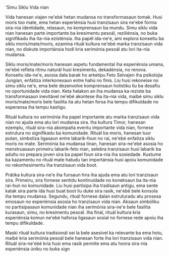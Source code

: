 'Simu Siklu Vida nian

Vida hanesan viajen ne'ebé hetan mudansa no transformasaun tomak. Husi moris too mate, ema hetan esperiénsia husi tranzisaun sira ne'ebé forma sira-nia identidade, relasaun, no komprensaun ba mundu. Simu siklu vida nian hanesan parte importante ba kresimentu pesoál, reziliénsia, no buka signifikadu iha ita-nia ezisténsia. Iha papél ida-ne'e, ami explora konseitu ba siklu moris/mate/moris, ezamina rituál kultura ne'ebé marka tranzisaun vida nian, no diskute importánsia hodi kria serimónia pesoál atu lori ita-nia mudansa.

Siklu moris/mate/moris hanesan aspetu fundamental iha esperiénsia umana, ne'ebé refleta ritmu naturál husi kresimentu, dekadénsia, no renova. Konseitu ida-ne'e, asosia dala barak ho arketipu Feto Selvajen iha psikolojia Jungian, enfatiza interkonexaun entre hahú no finis. Liu husi rekoneise no simu siklu ne'e, ema bele dezenvolve komprensaun holístiku liu ba desafiu no oportunidade vida nian. Keta halakon an iha mudansa ka reziste ba transformasaun inevitável ne'ebé akontese iha ita-nia vida, maibé simu siklu moris/mate/moris bele fasilita ita atu hetan forsa iha tempu difikuldade no esperansa iha tempu kastigu.

Rituál kultura no serimónia iha papel importante atu marka tranzisaun vida nian no ajuda ema atu lori mudansa sira. Iha kultura Timor, hanesan ezemplu, rituál sira-nia akompaña eventu importante vida nian, fornese estrutura no signifikadu ba komunidade. Rituál ba moris, hanesan tuur putan, simboliza ligasaun entre labarik-foun no rai, ne'ebé enfatiza siklu moris no mate. Serimónia ba mudansa tinan, hanesan sira-ne'ebé asosia ho menstruasaun primeiru labarik-feto nian, selebra tranzisaun husi labarik ba adultu no prepara joven sira ba papel foun sira-nia iha sosiedade. Kustume ba kazamentu no rituál mate hatudu tan importánsia husi apoiu komunidade no rekonhesimentu iha tranzisaun vida boot.

Prátika kultura sira-ne'e iha funsaun hira iha ajuda ema atu lori tranzisaun sira. Primeiru, sira fornese sentidu kontinuidade no koneksaun ba ita-nia rai-hun no komunidade. Liu husi partisipa iha tradisaun antigu, ema sente katak sira parte ida husi buat boot liu duke sira rasik, ne'ebé bele konsola iha tempu mudansa. Segundu, rituál fornese dalan estruturadu atu prosesa emosaun no esperiénsia asosia ho tranzisaun vida nian. Aksaun simbóliku no partisipasaun komunidade nian iha serimónia sira-ne'e bele fasilita kurasaun, simu, no kresimentu pesoál. Iha final, rituál kultura kria esperiénsia komun ne'ebé haforsa ligasaun sosial no fornese rede apoiu iha tempu difikuldade.

Maski rituál kultura tradisionál sei la bele asesível ka relevante ba ema hotu, maibé kria serimónia pesoál bele hanesan forte iha lori tranzisaun vida nian. Rituál sira-ne'ebé kria husi ema rasik permite ema atu honra sira-nia esperiénsia úniku no buka sign